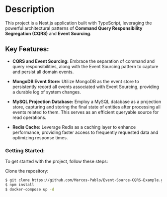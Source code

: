 # Description

This project is a Nest.js application built with TypeScript, leveraging the powerful architectural patterns of **Command Query Responsibility Segregation (CQRS)** and **Event Sourcing**.

## Key Features:
- **CQRS and Event Sourcing:** Embrace the separation of command and query responsibilities, along with the Event Sourcing pattern to capture and persist all domain events.

- **MongoDB Event Store:** Utilize MongoDB as the event store to persistently record all events associated with Event Sourcing, providing a durable log of system changes.

- **MySQL Projection Database:** Employ a MySQL database as a projection store, capturing and storing the final state of entities after processing all events related to them. This serves as an efficient queryable source for read operations.

- **Redis Cache:** Leverage Redis as a caching layer to enhance performance, providing faster access to frequently requested data and optimizing response times.

### Getting Started:
To get started with the project, follow these steps:

Clone the repository:

```bash
$ git clone https://github.com/Marcos-Pablo/Event-Source-CQRS-Example.git
$ npm install
$ docker-compose up -d
```